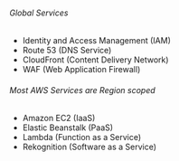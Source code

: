 
###### Global Services

- Identity and Access Management (IAM)
- Route 53 (DNS Service)
- CloudFront (Content Delivery Network)
- WAF (Web Application Firewall)

###### Most AWS Services are Region scoped 

- Amazon EC2 (IaaS)
- Elastic Beanstalk (PaaS)
- Lambda (Function as a Service)
- Rekognition (Software as a Service)